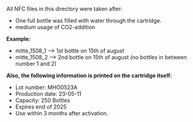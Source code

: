 All NFC files in this directory were taken after:
- One full bottle was filled with water through the cartridge.
- medium usage of CO2-addition

**Example:**
- mitte_1508_1 --> 1st bottle on 15th of august
- mitte_1508_2 --> 2nd bottle on 15th of august (no bottles in between number 1 and 2)

**Also, the following information is printed on the cartridge itself:**
- Lot number: MHO0523A
- Production date: 23-05-11
- Capacity: 250 Bottles
- Expires end of 2025
- Use within 3 months after activation.

